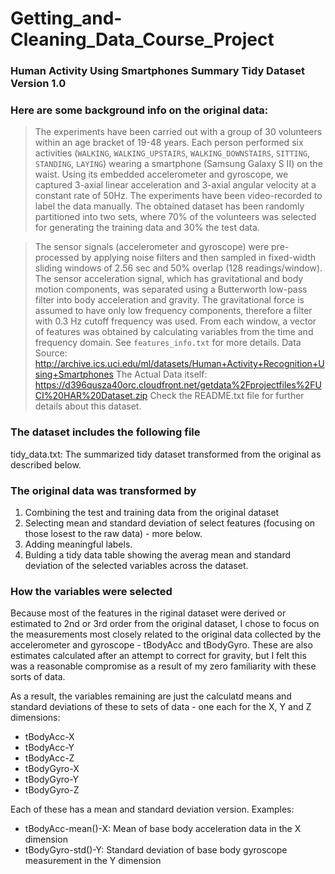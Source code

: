 Getting_and-Cleaning_Data_Course_Project
========================================
### Human Activity Using Smartphones Summary Tidy Dataset Version 1.0

### Here are some background info on the original data:

> The experiments have been carried out with a group of 30 volunteers within an age bracket of 19-48 years. Each person performed six activities (`WALKING`, `WALKING_UPSTAIRS`, `WALKING_DOWNSTAIRS`, `SITTING`, `STANDING`, `LAYING`) wearing a smartphone (Samsung Galaxy S II) on the waist. Using its embedded accelerometer and gyroscope, we captured 3-axial linear acceleration and 3-axial angular velocity at a constant rate of 50Hz. The experiments have been video-recorded to label the data manually. The obtained dataset has been randomly partitioned into two sets, where 70% of the volunteers was selected for generating the training data and 30% the test data. 

> The sensor signals (accelerometer and gyroscope) were pre-processed by applying noise filters and then sampled in fixed-width sliding windows of 2.56 sec and 50% overlap (128 readings/window). The sensor acceleration signal, which has gravitational and body motion components, was separated using a Butterworth low-pass filter into body acceleration and gravity. The gravitational force is assumed to have only low frequency components, therefore a filter with 0.3 Hz cutoff frequency was used. From each window, a vector of features was obtained by calculating variables from the time and frequency domain. See `features_info.txt` for more details.
Data Source: http://archive.ics.uci.edu/ml/datasets/Human+Activity+Recognition+Using+Smartphones
The Actual Data itself: https://d396qusza40orc.cloudfront.net/getdata%2Fprojectfiles%2FUCI%20HAR%20Dataset.zip
Check the README.txt file for further details about this dataset.

### The dataset includes the following file
tidy_data.txt: The summarized tidy dataset transformed from the original as described below.

### The original data was transformed by

1. Combining the test and training data from the original dataset
2. Selecting mean and standard deviation of select features (focusing on those losest to the raw data) - more below.
3. Adding meaningful labels.
4. Bulding a tidy data table showing the averag mean and standard deviation of the selected variables across the dataset.

### How the variables were selected

Because most of the features in the riginal dataset were derived or estimated to 2nd or 3rd order from the original dataset, I chose to focus on the measurements most closely related to the original data collected by the accelerometer and gyroscope - tBodyAcc and tBodyGyro. These are also estimates calculated after an attempt to correct for gravity, but I felt this was a reasonable compromise as a result of my zero familiarity with these sorts of data.

As a result, the variables remaining are just the calculatd means and standard deviations of these to sets of data - one each for the X, Y and Z dimensions:

* tBodyAcc-X
* tBodyAcc-Y
* tBodyAcc-Z
* tBodyGyro-X
* tBodyGyro-Y
* tBodyGyro-Z

Each of these has a mean and standard deviation version. Examples:

* tBodyAcc-mean()-X: Mean of base body acceleration data in the X dimension
* tBodyGyro-std()-Y: Standard deviation of base body gyroscope measurement in the Y dimension
